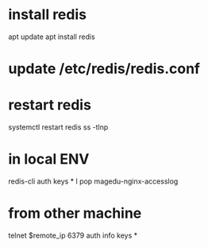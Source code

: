 # install redis
apt update
apt install redis
# update /etc/redis/redis.conf
# restart redis
systemctl restart redis
ss -tlnp

# in local ENV
redis-cli
auth <password>
keys *
l pop magedu-nginx-accesslog

# from other machine
telnet $remote_ip 6379
auth <Password>
info
keys *
